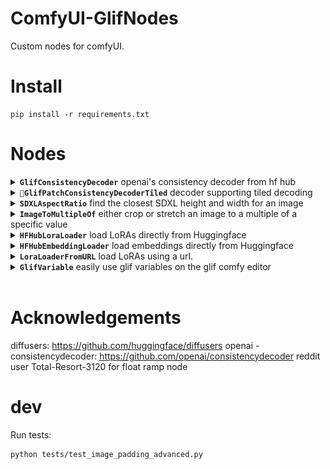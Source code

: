 # ComfyUI-GlifNodes

Custom nodes for comfyUI.

# Install

```shell
pip install -r requirements.txt
```

# Nodes

<details>
  <summary><b><code>GlifConsistencyDecoder</code></b> openai's consistency decoder from hf hub</summary>
    <img src="docs/consistency_vae.png" max-height="500px"/>
</details>
<details>
  <summary><b><code>🧪GlifPatchConsistencyDecoderTiled</code></b> decoder supporting tiled decoding</summary>
    <img src="docs/patch_vae.png" max-height="500px"/>
</details>
<details>
  <summary><b><code>SDXLAspectRatio</code></b> find the closest SDXL height and width for an image</summary>
    <img src="docs/sdxl_aspect_ratio.png" max-height="500px"/>
</details>
<details>
  <summary><b><code>ImageToMultipleOf</code></b> either crop or stretch an image to a multiple of a specific value</summary>
    <img src="docs/multiple_of.png" max-height="500px"/>
</details>
<details>
  <summary><b><code>HFHubLoraLoader</code></b> load LoRAs directly from Huggingface</summary>
    <img src="docs/load_hf_lora.png" max-height="500px"/>
</details>
<details>
  <summary><b><code>HFHubEmbeddingLoader</code></b> load embeddings directly from Huggingface</summary>
    <img src="docs/load_hf_embedding.png" max-height="500px"/>
</details>
<details>
  <summary><b><code>LoraLoaderFromURL</code></b> load LoRAs using a url.</summary>
    <img src="docs/load_lora_from_url.png" max-height="500px"/>
    
This will work with Huggingface, Civitai, and possibly others. Most models on Civitai will require an API key
to download, which can be obtained on your [Civitai account page](https://civitai.com/user/account). Add it to your
environment variables as `CIVITAI_API_KEY`.
</details>
<details>
  <summary><b><code>GlifVariable</code></b> easily use glif variables on the glif comfy editor</summary>
    <img src="docs/glif_variable.png" max-height="500px"/>
</details>

<br>

# Acknowledgements

diffusers: https://github.com/huggingface/diffusers
openai - consistencydecoder: https://github.com/openai/consistencydecoder
reddit user Total-Resort-3120 for float ramp node

# dev

Run tests:

```shell
python tests/test_image_padding_advanced.py 
```